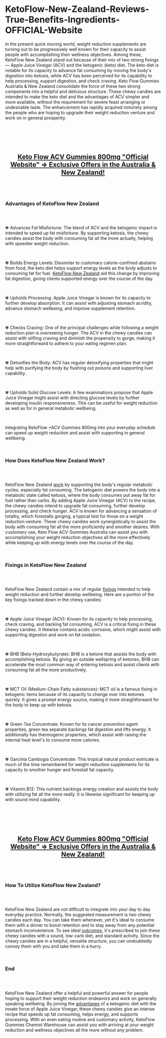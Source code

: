 # KetoFlow-New-Zealand-Reviews-True-Benefits-Ingredients-OFFICIAL-Website

<p>In the present quick moving world, weight reduction supplements are turning out to be progressively well known for their capacity to assist people with accomplishing their wellness objectives. Among these, KetoFlow New Zealand stand out because of their mix of two strong fixings &mdash; Apple Juice Vinegar (ACV) and the ketogenic (keto) diet. The keto diet is notable for its capacity to advance fat consuming by moving the body's digestion into ketosis, while ACV has been perceived for its capability to help processing, support digestion, and check craving. Keto Flow Gummies Australia &amp; New Zealand consolidate the force of these two strong components into a helpful and delicious structure. These chewy candies are intended to make the keto diet and the advantages of ACV simpler and more available, without the requirement for severe feast arranging or undesirable taste. The enhancement has rapidly acquired notoriety among the people who are hoping to upgrade their weight reduction venture and work on in general prosperity.</p>
<p>&nbsp;</p>
<p><a href="https://ketoflow-au.com/get/offers/"><img src="https://storage.penzu.com/g/1qbde7inTqCBsstj" alt="" /></a></p>
<p>&nbsp;</p>
<h2 style="text-align: center;"><span style="text-decoration: underline;"><a href="https://ketoflow-au.com/get/offers/"><strong>Keto Flow ACV Gummies 800mg "Official Website" =&gt; Exclusive Offers in the Australia &amp; New Zealand!</strong></a></span></h2>
<h2 style="text-align: center;">&nbsp;</h2>
<h3><strong>Advantages of KetoFlow New Zealand</strong></h3>
<h3>&nbsp;</h3>
<p>✾ Advances Fat Misfortune: The blend of ACV and the ketogenic impact is intended to speed up fat misfortune. By supporting ketosis, the chewy candies assist the body with consuming fat all the more actually, helping with speedier weight reduction.</p>
<p>&nbsp;</p>
<p>✾ Builds Energy Levels: Dissimilar to customary calorie-confined abstains from food, the keto diet helps support energy levels as the body adjusts to consuming fat for fuel.&nbsp;<a href="https://ketoflow-au.com/">KetoFlow New Zealand</a>&nbsp;aid this change by improving fat digestion, giving clients supported energy over the course of the day.</p>
<p>&nbsp;</p>
<p>✾ Upholds Processing: Apple Juice Vinegar is known for its capacity to further develop absorption. It can assist with adjusting stomach acridity, advance stomach wellbeing, and improve supplement retention.</p>
<p>&nbsp;</p>
<p>✾ Checks Craving: One of the principal challenges while following a weight reduction plan is overseeing hunger. The ACV in the chewy candies can assist with stifling craving and diminish the propensity to gorge, making it more straightforward to adhere to your eating regimen plan.</p>
<p>&nbsp;</p>
<p>✾ Detoxifies the Body: ACV has regular detoxifying properties that might help with purifying the body by flushing out poisons and supporting liver capability.</p>
<p>&nbsp;</p>
<p>✾ Upholds Solid Glucose Levels: A few examinations propose that Apple Juice Vinegar might assist with directing glucose levels by further developing insulin responsiveness. This can be useful for weight reduction as well as for in general metabolic wellbeing.</p>
<p>&nbsp;</p>
<p>Integrating KetoFlow +ACV Gummies 800mg into your everyday schedule can speed up weight reduction and assist with supporting in general wellbeing.</p>
<p>&nbsp;</p>
<h3><strong>How Does KetoFlow New Zealand Work?</strong></h3>
<h3>&nbsp;</h3>
<p>KetoFlow New Zealand&nbsp;<a href="https://sugar-renew.net/">work</a>&nbsp;by supporting the body's regular metabolic cycles, especially fat consuming. The ketogenic diet powers the body into a metabolic state called ketosis, where the body consumes put away fat for fuel rather than carbs. By adding Apple Juice Vinegar (ACV) to the recipe, the chewy candies intend to upgrade fat consuming, further develop processing, and check hunger. ACV is known for advancing a sensation of totality, which forestalls gorging, a typical test for those on a weight reduction venture. These chewy candies work synergistically to assist the body with consuming fat all the more proficiently and smother desires. With customary use, Keto Flow ACV Gummies Australia can assist you with accomplishing your weight reduction objectives all the more effectively while keeping up with energy levels over the course of the day.</p>
<p>&nbsp;</p>
<h3><strong>Fixings in KetoFlow New Zealand</strong></h3>
<h3>&nbsp;</h3>
<p>KetoFlow New Zealand contain a mix of regular&nbsp;<a href="https://black-wood-tea.info/">fixings</a>&nbsp;intended to help weight reduction and further develop wellbeing. Here are a portion of the key fixings tracked down in the chewy candies:</p>
<p>&nbsp;</p>
<p>✾ Apple Juice Vinegar (ACV): Known for its capacity to help processing, check craving, and backing fat consuming, ACV is a critical fixing in these chewy candies. It likewise contains acidic corrosive, which might assist with supporting digestion and work on fat oxidation.</p>
<p>&nbsp;</p>
<p>✾ BHB (Beta-Hydroxybutyrate): BHB is a ketone that assists the body with accomplishing ketosis. By giving an outside wellspring of ketones, BHB can accelerate the most common way of entering ketosis and assist clients with consuming fat all the more productively.</p>
<p>&nbsp;</p>
<p>✾ MCT Oil (Medium-Chain Fatty substances): MCT oil is a famous fixing in ketogenic items because of its capacity to change over into ketones quickly. It gives a prompt energy source, making it more straightforward for the body to keep up with ketosis.</p>
<p>&nbsp;</p>
<p>✾ Green Tea Concentrate: Known for its cancer prevention agent properties, green tea separate backings fat digestion and lifts energy. It additionally has thermogenic properties, which assist with raising the internal heat level's to consume more calories.</p>
<p>&nbsp;</p>
<p>✾ Garcinia Cambogia Concentrate: This tropical natural product extricate is much of the time remembered for weight reduction supplements for its capacity to smother hunger and forestall fat capacity.</p>
<p>&nbsp;</p>
<p>✾ Vitamin B12: This nutrient backings energy creation and assists the body with utilizing fat all the more really. It is likewise significant for keeping up with sound mind capability.</p>
<p>&nbsp;</p>
<p><a href="https://ketoflow-au.com/get/offers/"><img src="https://storage.penzu.com/g/kdeNV5Fn24XnoXq8" alt="" /></a></p>
<p>&nbsp;</p>
<h2 style="text-align: center;"><span style="text-decoration: underline;"><a href="https://ketoflow-au.com/get/offers/"><strong>Keto Flow ACV Gummies 800mg "Official Website" =&gt; Exclusive Offers in the Australia &amp; New Zealand!</strong></a></span></h2>
<h2 style="text-align: center;">&nbsp;</h2>
<h3><strong>How To Utilize KetoFlow New Zealand?</strong></h3>
<h3>&nbsp;</h3>
<p>KetoFlow New Zealand are not difficult to integrate into your day to day everyday practice. Normally, the suggested measurement is two chewy candies each day. You can take them whenever, yet it's ideal to consume them with a dinner to boost retention and to stay away from any potential stomach inconvenience. To see ideal&nbsp;<a href="https://cardiavitals.de/">outcomes</a>, it's prescribed to join these chewy candies with a sound, low-carb diet, and standard activity. Since the chewy candies are in a helpful, versatile structure, you can undoubtedly convey them with you and take them in a hurry.</p>
<p>&nbsp;</p>
<h3><strong>End</strong></h3>
<h3>&nbsp;</h3>
<p>KetoFlow New Zealand offer a helpful and powerful answer for people hoping to support their weight reduction endeavors and work on generally speaking wellbeing. By joining the&nbsp;<a href="https://pureslim-x.dk/">advantages</a>&nbsp;of a ketogenic diet with the innate force of Apple Juice Vinegar, these chewy candies give an intense recipe that speeds up fat consuming, helps energy, and supports processing. With an even eating routine and customary activity, KetoFlow Gummies Chemist Warehouse can assist you with arriving at your weight reduction and wellness objectives all the more without any problem.</p>
